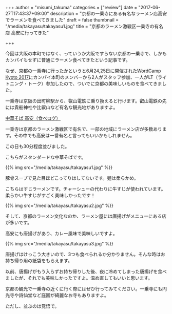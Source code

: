 +++
author = "misumi_takuma"
categories = ["review"]
date = "2017-06-27T17:43:37+09:00"
description = "京都の一乗寺にある有名なラーメン店高安でラーメンを食べてきました"
draft = false
thumbnail = "/media/takayasu/takayasu1.jpg"
title = "京都のラーメン激戦区一乗寺の有名店 高安に行ってきた"

+++

今回は大阪の本町ではなく、っていうか大阪ですらない京都の一乗寺で、しかもカンパイもせずに普通にラーメン食べてきたという記事です。

なぜ、京都の一乗寺に行ったかというと6月24,25日に開催された[WordCamp Kyoto 2017](https://2017.kyoto.wordcamp.org/)にカンパイ本町のメンバーから2人がスタッフ参加、一人がLT（ライトニング・トーク）参加したので、ついでに京都の美味しいものを食べてきました。

一乗寺は京阪の出町柳駅から、叡山電鉄に乗り換えると行けます。叡山電鉄の先には貴船神社や比叡山など有名な観光地がありますよ。

[中華そば 高安（食べログ）](https://tabelog.com/kyoto/A2601/A260303/26001199/)

一乗寺は京都のラーメン激戦区で有名で、一部の地域にラーメン店が多数あります。その中でも高安は一番有名と言ってもいいかもしれません。

この日も30分程度並びました。

こちらがスタンダードな中華そばです。

{{% img src="/media/takayasu/takayasu1.jpg" %}}

豚骨スープで見た目ほどこってりはしてないです。麺は柔らかめ。

こちらはすじラーメンです。チャーシューの代わりに牛すじが使われています。柔らかい牛すじがすごく美味しかったです！

{{% img src="/media/takayasu/takayasu2.jpg" %}}

そして、京都のラーメン文化なのか、ラーメン屋には唐揚げがメニューにある店が多いです。

高安にも唐揚げがあり、カレー風味で美味しいですよ。

{{% img src="/media/takayasu/takayasu3.jpg" %}}

唐揚げはけっこう大きいので、3つも食べられるか分かりません。そんな時はお持ち帰り用の紙袋をもらえます。

以前、唐揚げがもう入らずお持ち帰りした後、夜に冷めてしまった唐揚げを食べましたが、それでも美味しかったですよ。温め直してもいいと思います。

京都の観光で一乗寺の近くに行く際にはぜひ行ってみてください。一乗寺にも円光寺や詩仙堂など庭園が綺麗なお寺もありますよ。

ただし、並ぶのは覚悟で。
